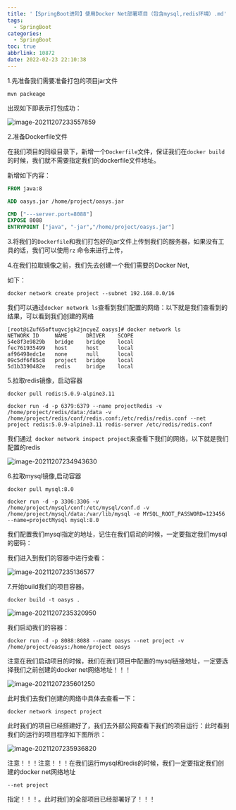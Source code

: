 ```yaml
---
title: '【SpringBoot进阶】使用Docker Net部署项目（包含mysql,redis环境）.md'
tags:
  - SpringBoot
categories:
  - SpringBoot
toc: true
abbrlink: 10872
date: 2022-02-23 22:10:38
---
```


1.先准备我们需要准备打包的项目jar文件

```shell
mvn packeage 
```

出现如下即表示打包成功：

<!--more-->

![image-20211207233557859](https://tva1.sinaimg.cn/large/008i3skNgy1gx5ozm66gyj312w08sab5.jpg)

2.准备Dockerfile文件

在我们项目的同级目录下，新增一个`Dockerfile`文件，保证我们在`docker build`的时候，我们就不需要指定我们的dockerfile文件地址。

新增如下内容：

```dockerfile
FROM java:8

ADD oasys.jar /home/project/oasys.jar

CMD ["---server.port=8088"]
EXPOSE 8088
ENTRYPOINT ["java", "-jar","/home/project/oasys.jar"]
```

3.将我们的`Dockerfile`和我们打包好的jar文件上传到我们的服务器，如果没有工具的话，我们可以使用`rz` 命令来进行上传，

4.在我们拉取镜像之前，我们先去创建一个我们需要的Docker Net,

如下：

```shell
docker network create project --subnet 192.168.0.0/16
```

我们可以通过`docker network ls`查看到我们配置的网络：以下就是我们查看到的结果，可以看到我们创建的网络

```shell
[root@iZuf65oftugvcjgk2jncyeZ oasys]# docker network ls
NETWORK ID     NAME      DRIVER    SCOPE
54e8f3e9829b   bridge    bridge    local
fec761935499   host      host      local
af96498edc1e   none      null      local
09c5df6f85c8   project   bridge    local
5d1b3390482e   redis     bridge    local
```

5.拉取redis镜像，启动容器

```she
docker pull redis:5.0.9-alpine3.11
```

```shell
docker run -d -p 6379:6379 --name projectRedis -v /home/project/redis/data:/data -v /home/project/redis/conf/redis.conf:/etc/redis/redis.conf --net project redis:5.0.9-alpine3.11 redis-server /etc/redis/redis.conf
```

我们通过` docker network inspect project`来查看下我们的网络，以下就是我们配置的redis

![image-20211207234943630](https://tva1.sinaimg.cn/large/008i3skNgy1gx5pdwa6udj31h80aimze.jpg)



6.拉取mysql镜像,启动容器

```shell
docker pull mysql:8.0
```

```shell
docker run -d -p 3306:3306 -v /home/project/mysql/conf:/etc/mysql/conf.d -v /home/project/mysql/data:/var/lib/mysql -e MYSQL_ROOT_PASSWORD=123456 --name=projectMysql mysql:8.0
```

我们配置我们mysql指定的地址，记住在我们启动的时候，一定要指定我们mysql的密码：

我们进入到我们的容器中进行查看：

![image-20211207235136577](https://tva1.sinaimg.cn/large/008i3skNgy1gx5pfuqvvhj31ee0godjk.jpg)

7.开始build我们的项目容器。

```shell
docker build -t oasys .
```

![image-20211207235320950](https://tva1.sinaimg.cn/large/008i3skNgy1gx5phnvrj8j31hk0k0q7f.jpg)

我们启动我们的容器：

```shell
docker run -d -p 8088:8088 --name oasys --net project -v /home/project/oasys:/home/project oasys
```

注意在我们启动项目的时候，我们在我们项目中配置的mysql链接地址，一定要选择我们之前创建的docker net网络地址！！！

![image-20211207235601250](https://tva1.sinaimg.cn/large/008i3skNgy1gx5pkfypb0j314u09ctad.jpg)

此时我们去我们创建的网络中具体去查看一下：

```shell
docker network inspect project
```

此时我们的项目已经搭建好了，我们去外部公网查看下我们的项目运行：此时看到我们的运行的项目程序如下图所示：

![image-20211207235936820](https://tva1.sinaimg.cn/large/008i3skNgy1gx5po6em1zj321z0u0gqc.jpg)

注意！！！注意！！！在我们运行mysql和redis的时候，我们一定要指定我们创建的docker net网络地址

```shell
--net project
```

指定！！！。此时我们的全部项目已经部署好了！！！
